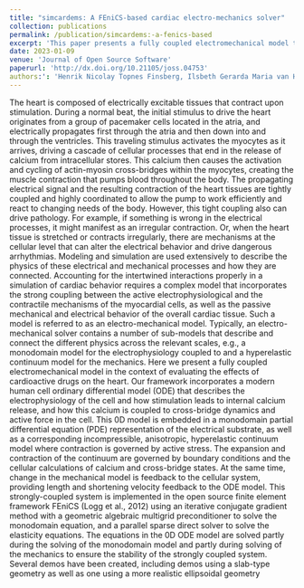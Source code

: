 ```yaml
---
title: "simcardems: A FEniCS-based cardiac electro-mechanics solver"
collection: publications
permalink: /publication/simcardems:-a-fenics-based
excerpt: 'This paper presents a fully coupled electromechanical model to study the effects of cardioactive drugs on the heart. The model combines a human cell electromechanical model with a monodomain partial differential equation representation of the electrical substrate and an incompressible, anisotropic, hyperelastic continuum model. The model is implemented in the FEniCS framework and incorporates iterative conjugate gradient and sparse direct solvers to solve the equations.'
date: 2023-01-09
venue: 'Journal of Open Source Software'
paperurl: 'http://dx.doi.org/10.21105/joss.04753'
authors:': 'Henrik Nicolay Topnes Finsberg, Ilsbeth Gerarda Maria van Herck, Cécile Daversin-Catty, Hermenegild Arevalo, Samuel Wall'
---
```


The heart is composed of electrically excitable tissues that contract upon stimulation. During
a normal beat, the initial stimulus to drive the heart originates from a group of pacemaker
cells located in the atria, and electrically propagates first through the atria and then down
into and through the ventricles. This traveling stimulus activates the myocytes as it arrives,
driving a cascade of cellular processes that end in the release of calcium from intracellular
stores. This calcium then causes the activation and cycling of actin-myosin cross-bridges
within the myocytes, creating the muscle contraction that pumps blood throughout the body.
The propagating electrical signal and the resulting contraction of the heart tissues are tightly
coupled and highly coordinated to allow the pump to work efficiently and react to changing
needs of the body. However, this tight coupling also can drive pathology. For example, if
something is wrong in the electrical processes, it might manifest as an irregular contraction.
Or, when the heart tissue is stretched or contracts irregularly, there are mechanisms at the
cellular level that can alter the electrical behavior and drive dangerous arrhythmias.
Modeling and simulation are used extensively to describe the physics of these electrical and
mechanical processes and how they are connected. Accounting for the intertwined interactions
properly in a simulation of cardiac behavior requires a complex model that incorporates the
strong coupling between the active electrophysiological and the contractile mechanisms of
the myocardial cells, as well as the passive mechanical and electrical behavior of the overall
cardiac tissue. Such a model is referred to as an electro-mechanical model. Typically, an
electro-mechanical solver contains a number of sub-models that describe and connect the
different physics across the relevant scales, e.g., a monodomain model for the electrophysiology
coupled to and a hyperelastic continuum model for the mechanics.
Here we present a fully coupled electromechanical model in the context of evaluating the
effects of cardioactive drugs on the heart. Our framework incorporates a modern human cell
ordinary differential model (ODE) that describes the electrophysiology of the cell and how
stimulation leads to internal calcium release, and how this calcium is coupled to cross-bridge
dynamics and active force in the cell. This 0D model is embedded in a monodomain partial
differential equation (PDE) representation of the electrical substrate, as well as a corresponding
incompressible, anisotropic, hyperelastic continuum model where contraction is governed by
active stress. The expansion and contraction of the continuum are governed by boundary
conditions and the cellular calculations of calcium and cross-bridge states. At the same time,
change in the mechanical model is feedback to the cellular system, providing length and
shortening velocity feedback to the ODE model.
This strongly-coupled system is implemented in the open source finite element framework
FEniCS (Logg et al., 2012) using an iterative conjugate gradient method with a geometric
algebraic multigrid preconditioner to solve the monodomain equation, and a parallel sparse
direct solver to solve the elasticity equations. The equations in the 0D ODE model are solved
partly during the solving of the monodomain model and partly during solving of the mechanics
to ensure the stability of the strongly coupled system.
Several demos have been created, including demos using a slab-type geometry as well as one
using a more realistic ellipsoidal geometry